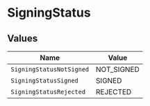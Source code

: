 # SigningStatus


## Values

| Name                     | Value                    |
| ------------------------ | ------------------------ |
| `SigningStatusNotSigned` | NOT_SIGNED               |
| `SigningStatusSigned`    | SIGNED                   |
| `SigningStatusRejected`  | REJECTED                 |
